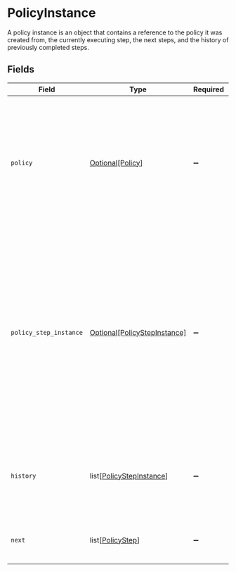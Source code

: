 # PolicyInstance

A policy instance is an object that contains a reference to the policy it was created from, the currently executing step, the next steps, and the history of previously completed steps.


## Fields

| Field                                                                                                                                                                                                                                                                                 | Type                                                                                                                                                                                                                                                                                  | Required                                                                                                                                                                                                                                                                              | Description                                                                                                                                                                                                                                                                           |
| ------------------------------------------------------------------------------------------------------------------------------------------------------------------------------------------------------------------------------------------------------------------------------------- | ------------------------------------------------------------------------------------------------------------------------------------------------------------------------------------------------------------------------------------------------------------------------------------- | ------------------------------------------------------------------------------------------------------------------------------------------------------------------------------------------------------------------------------------------------------------------------------------- | ------------------------------------------------------------------------------------------------------------------------------------------------------------------------------------------------------------------------------------------------------------------------------------- |
| `policy`                                                                                                                                                                                                                                                                              | [Optional[Policy]](../../models/shared/policy.md)                                                                                                                                                                                                                                     | :heavy_minus_sign:                                                                                                                                                                                                                                                                    | A policy describes the behavior of the ConductorOne system when processing a task. You can describe the type, approvers, fallback behavior, and escalation processes.                                                                                                                 |
| `policy_step_instance`                                                                                                                                                                                                                                                                | [Optional[PolicyStepInstance]](../../models/shared/policystepinstance.md)                                                                                                                                                                                                             | :heavy_minus_sign:                                                                                                                                                                                                                                                                    | The policy step instance includes a reference to an instance of a policy step that tracks state and has a unique ID.<br/><br/>This message contains a oneof named instance. Only a single field of the following list may be set at a time:<br/>  - approval<br/>  - provision<br/>  - accept<br/>  - reject<br/> |
| `history`                                                                                                                                                                                                                                                                             | list[[PolicyStepInstance](../../models/shared/policystepinstance.md)]                                                                                                                                                                                                                 | :heavy_minus_sign:                                                                                                                                                                                                                                                                    | An array of steps that were previously processed by the ticket with their outcomes set, in order.                                                                                                                                                                                     |
| `next`                                                                                                                                                                                                                                                                                | list[[PolicyStep](../../models/shared/policystep.md)]                                                                                                                                                                                                                                 | :heavy_minus_sign:                                                                                                                                                                                                                                                                    | An array of steps that will be processed by the ticket, in order.                                                                                                                                                                                                                     |